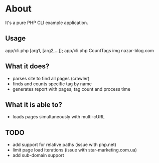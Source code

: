 # About
It's a pure PHP CLI example application. 

## Usage
app/cli.php <command name> [arg1, [arg2,...]];
app/cli.php CountTags img nazar-blog.com

## What it does?
* parses site to find all pages (crawler)
* finds and counts specific tag by name
* generates report with pages, tag count and process time

## What it is able to?
* loads pages simultaneously with multi-cURL

## TODO
* add support for relative paths (issue with php.net)
* limit page load iterations (issue with star-marketing.com.ua)
* add sub-domain support